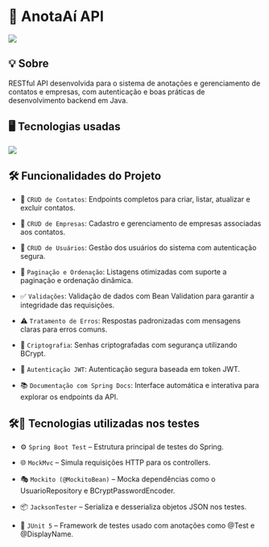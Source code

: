 <h1>🪪 AnotaAí API</h1> 
<img loading="lazy" src="https://img.shields.io/github/stars/DanielSouza2005/anotaai-api?style=social"/> 
<h2>💡 Sobre </h2> 
<p> RESTful API desenvolvida para o sistema de anotações e gerenciamento de contatos e empresas, com autenticação e boas práticas de desenvolvimento backend em Java. </p> 
<h2>🖥️ Tecnologias usadas </h2>
<div align="left" dir="auto"> 
  <a href="https://skillicons.dev" rel="nofollow"> 
  <img src="https://skillicons.dev/icons?i=java,spring,postgres,maven" style="max-width: 100%;"> </a> <br>
</div> 
<h2>🛠️ Funcionalidades do Projeto </h2>

- 📇 `CRUD de Contatos`: Endpoints completos para criar, listar, atualizar e excluir contatos.

- 🏢 `CRUD de Empresas`: Cadastro e gerenciamento de empresas associadas aos contatos.

- 👤 `CRUD de Usuários`: Gestão dos usuários do sistema com autenticação segura.

- 📄 `Paginação e Ordenação`: Listagens otimizadas com suporte a paginação e ordenação dinâmica.

- ✅ `Validações`: Validação de dados com Bean Validation para garantir a integridade das requisições.

- ⚠️ `Tratamento de Erros`: Respostas padronizadas com mensagens claras para erros comuns.

- 🔐 `Criptografia`: Senhas criptografadas com segurança utilizando BCrypt.

- 🔑 `Autenticação JWT`: Autenticação segura baseada em token JWT.

- 📚 `Documentação com Spring Docs`: Interface automática e interativa para explorar os endpoints da API.

<h2>🛠️🧪 Tecnologias utilizadas nos testes </h2>

- ⚙️ `Spring Boot Test` – Estrutura principal de testes do Spring.

- 🌐 `MockMvc` – Simula requisições HTTP para os controllers.

- 🎭 `Mockito (@MockitoBean)` – Mocka dependências como o UsuarioRepository e BCryptPasswordEncoder.

- 📦 `JacksonTester` – Serializa e desserializa objetos JSON nos testes.

- 🧪 `JUnit 5` – Framework de testes usado com anotações como @Test e @DisplayName.

